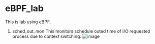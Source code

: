 # eBPF_lab

This is lab using eBPF.

1. sched_out_mon
This monitors schedule outed time of I/O requested process due to context switching.
![image](https://user-images.githubusercontent.com/31784008/162557079-d298d49b-ba9a-4633-ad03-5cbd5b73c1bf.png)
